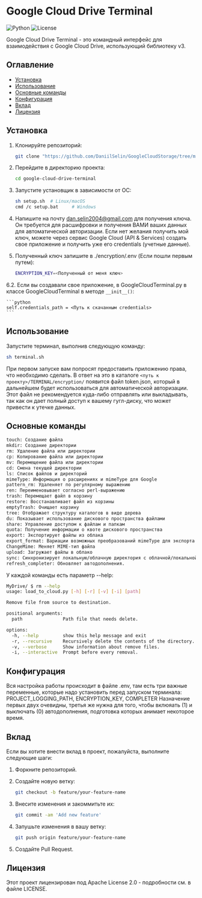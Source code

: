 # Google Cloud Drive Terminal

![Python](https://img.shields.io/badge/Python-3.8%2B-blue)
![License](https://img.shields.io/badge/License-Apache%202.0-green)

Google Cloud Drive Terminal - это командный интерфейс для взаимодействия с Google Cloud Drive, использующий библиотеку v3.

## Оглавление

- [Установка](#установка)
- [Использование](#использование)
- [Основные команды](#основные-команды)
- [Конфигурация](#конфигурация)
- [Вклад](#вклад)
- [Лицензия](#лицензия)

## Установка

1. Клонируйте репозиторий:

    ```sh
    git clone "https://github.com/DaniilSelin/GoogleCloudStorage/tree/main"
    ```

2. Перейдите в директорию проекта:

    ```sh
    cd google-cloud-drive-terminal
    ```

3. Запустите установщик в зависимости от ОС:

    ```sh
    sh setup.sh  # Linux/macOS
    cmd /c setup.bat     # Windows
    ```

4. Напишите на почту dan.selin2004@gmail.com для получения ключа. Он требуется для расшифровки и получения ВАМИ ваших данных для автоматической авторизации. Если нет желания получить мой ключ, можете через сервис Google Cloud (API & Services) создать свое приложение и получить уже его credentials (учетные данные).

5. Полученный ключ запишите в ./encryption/.env (Если пошли первым путем):

    ```sh
    ENCRYPTION_KEY=<Полученный от меня ключ>
    ```

6.2. Если вы создавали свое приложение, в GoogleCloudTerminal.py в классе GoogleCloudTerminal в методе `__init__()`:

    ```python
    self.credentials_path = <Путь к скачанным credentials>
    ```

## Использование

Запустите терминал, выполнив следующую команду:

```sh
sh terminal.sh
```

 При первом запуске вам попросят предоставить приложению права, что необходимо сделать. В ответ на это в каталоге `<путь к проекту>/TERMINAL/encryption/` появится файл token.json, который в дальнейшем будет использоваться для автоматической авторизации. Этот файл не рекомендуется куда-либо отправлять или выкладывать, так как он дает полный доступ к вашему гугл-диску, что может привести к утечке данных.

## Основные команды

```sh
touch: Создание файла
mkdir: Создание директории
rm: Удаление файла или директории
cp: Копирование файла или директории
mv: Перемещение файла или директории
cd: Смена текущей директории
ls: Список файлов и директорий
mimeType: Информация о расширениях и mimeType для Google
pattern_rm: Удаленяет по регулярному выражению
ren: Переименовывает согласно perl-выражению
trash: Перемещает файл в корзину
restore: Восстанавливает файл из корзины
emptyTrash: Очищает корзину
tree: Отображает структуру каталогов в виде дерева
du: Показывает использование дискового пространства файлами
share: Управление доступом к файлам и папкам
quota: Получение информации о квоте дискового пространства
export: Экспортирует файлы из облака
export_format: Вариации возможных преобразований mimeType для экспорта
ChangeMime: Меняет MIME-тип файла
upload: Загружает файлы в облако
sync: Синхронизирует локальную/облачную директория с облачной/локальной директорией
refresh_completer: Обновляет автодополнения.
```

У каждой команды есть параметр --help:

```sh
MyDrive/ $ rm --help
usage: load_to_cloud.py [-h] [-r] [-v] [-i] [path]

Remove file from source to destination.

positional arguments:
  path               Path file that needs delete.

options:
  -h, --help         show this help message and exit
  -r, --recursive    Recursively delete the contents of the directory.
  -v, --verbose      Show information about remove files.
  -i, --interactive  Prompt before every removal.
```

## Конфигурация

Вся настройка работы происходит в файле .env, там есть три важные переменные, которые надо установить перед запуском терминала:
 PROJECT_LOGGING_PATH, ENCRYPTION_KEY, COMPLETER
Назначение первых двух очевидны, третья же нужна для того, чтобы вклюяать (1) и выключать (0) автодополнения, подготовка которых анимает некоторое время.

## Вклад

Если вы хотите внести вклад в проект, пожалуйста, выполните следующие шаги:

1. Форкните репозиторий.
2. Создайте новую ветку:

    ```sh
    git checkout -b feature/your-feature-name
    ```

3. Внесите изменения и закоммитьте их:

    ```sh
    git commit -am 'Add new feature'
    ```

4. Запушьте изменения в вашу ветку:

    ```sh
    git push origin feature/your-feature-name
    ```

5. Создайте Pull Request.

## Лицензия

Этот проект лицензирован под Apache License 2.0 - подробности см. в файле LICENSE.
